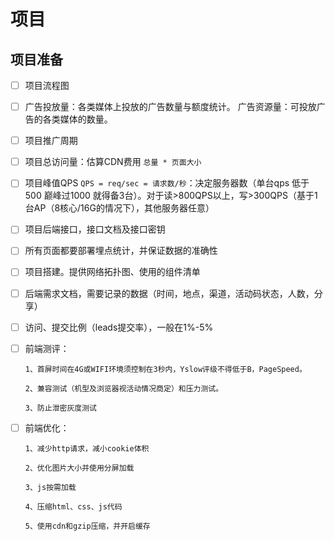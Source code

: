 # 项目

## 项目准备

- [ ] 项目流程图

- [ ] 广告投放量：各类媒体上投放的广告数量与额度统计。
      广告资源量：可投放广告的各类媒体的数量。

- [ ] 项目推广周期

- [ ] 项目总访问量：估算CDN费用 `总量 * 页面大小`

- [ ] 项目峰值QPS `QPS = req/sec = 请求数/秒`：决定服务器数（单台qps 低于500 巅峰过1000 就得备3台）。对于读>800QPS以上，写>300QPS（基于1台AP（8核心/16G的情况下），其他服务器任意）

- [ ] 项目后端接口，接口文档及接口密钥

- [ ] 所有页面都要部署埋点统计，并保证数据的准确性

- [ ] 项目搭建。提供网络拓扑图、使用的组件清单

- [ ] 后端需求文档，需要记录的数据（时间，地点，渠道，活动码状态，人数，分享）

- [ ] 访问、提交比例（leads提交率），一般在1%-5%

- [ ] 前端测评：

      1、首屏时间在4G或WIFI环境须控制在3秒内，Yslow评级不得低于B，PageSpeed。

      2、兼容测试（机型及浏览器视活动情况商定）和压力测试。

      3、防止泄密灰度测试

- [ ] 前端优化：

      1、减少http请求，减小cookie体积

      2、优化图片大小并使用分屏加载

      3、js按需加载

      4、压缩html、css、js代码

      5、使用cdn和gzip压缩，并开启缓存

      ​

      ​

      ​